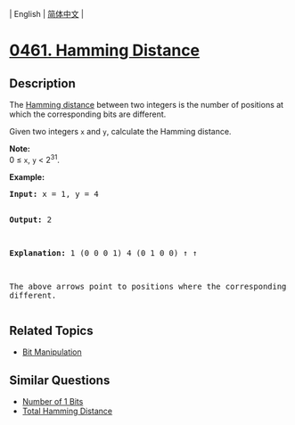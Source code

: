 
| English | [简体中文](README.md) |

# [0461. Hamming Distance](https://leetcode-cn.com/problems/hamming-distance/)

## Description

<p>The <a href="https://en.wikipedia.org/wiki/Hamming_distance" target="_blank">Hamming distance</a> between two integers is the number of positions at which the corresponding bits are different.</p>

<p>Given two integers <code>x</code> and <code>y</code>, calculate the Hamming distance.</p>

<p><b>Note:</b><br />
0 &le; <code>x</code>, <code>y</code> &lt; 2<sup>31</sup>.
</p>

<p><b>Example:</b>
<pre>
<b>Input:</b> x = 1, y = 4

<b>Output:</b> 2

<b>Explanation:</b>
1   (0 0 0 1)
4   (0 1 0 0)
       &uarr;   &uarr;

The above arrows point to positions where the corresponding bits are different.
</pre>
</p>

## Related Topics

- [Bit Manipulation](https://leetcode-cn.com/tag/bit-manipulation)

## Similar Questions

- [Number of 1 Bits](../number-of-1-bits/README_EN.md)
- [Total Hamming Distance](../total-hamming-distance/README_EN.md)
